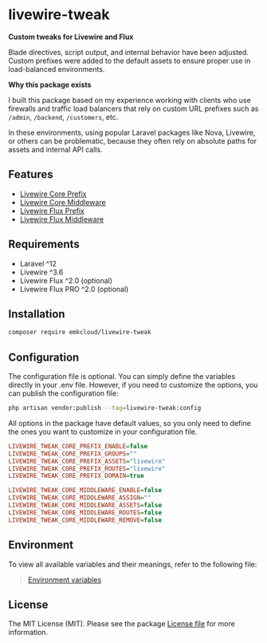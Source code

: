 # livewire-tweak

**Custom tweaks for Livewire and Flux**

Blade directives, script output, and internal behavior have been adjusted. Custom prefixes were added to the default assets to ensure proper use in load-balanced environments.

**Why this package exists**

I built this package based on my experience working with clients who use firewalls and traffic load balancers that rely on custom URL prefixes such as `/admin`, `/backend`, `/customers`, etc. 

In these environments, using popular Laravel packages like Nova, Livewire, or others can be problematic, because they often rely on absolute paths for assets and internal API calls.  

## Features

- [Livewire Core Prefix](docs/contents/core-prefix.md)
- [Livewire Core Middleware](docs/contents/middleware-prefix.md)
- [Livewire Flux Prefix](docs/contents/flux-prefix.md)
- [Livewire Flux Middleware](docs/contents/middleware-prefix.md)

## Requirements

- Laravel ^12
- Livewire ^3.6
- Livewire Flux ^2.0 (optional)
- Livewire Flux PRO ^2.0 (optional)

## Installation

```bash
composer require emkcloud/livewire-tweak
```

## Configuration

The configuration file is optional. You can simply define the variables directly in your .env file. However, if you need to customize the options, you can publish the configuration file:

```bash
php artisan vendor:publish --tag=livewire-tweak:config
```

All options in the package have default values, so you only need to define the ones you want to customize in your configuration file.

```ini
LIVEWIRE_TWEAK_CORE_PREFIX_ENABLE=false
LIVEWIRE_TWEAK_CORE_PREFIX_GROUPS=""
LIVEWIRE_TWEAK_CORE_PREFIX_ASSETS="livewire"
LIVEWIRE_TWEAK_CORE_PREFIX_ROUTES="livewire"
LIVEWIRE_TWEAK_CORE_PREFIX_DOMAIN=true
```

```ini
LIVEWIRE_TWEAK_CORE_MIDDLEWARE_ENABLE=false
LIVEWIRE_TWEAK_CORE_MIDDLEWARE_ASSIGN=""
LIVEWIRE_TWEAK_CORE_MIDDLEWARE_ASSETS=false
LIVEWIRE_TWEAK_CORE_MIDDLEWARE_ROUTES=false
LIVEWIRE_TWEAK_CORE_MIDDLEWARE_REMOVE=false
```

## Environment

To view all available variables and their meanings, refer to the following file:

> [Environment variables](examples/variables.env)

## License

The MIT License (MIT). Please see the package [License file](LICENSE.md) for more information.